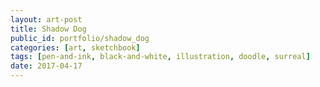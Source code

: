 ```yaml
---
layout: art-post
title: Shadow Dog
public_id: portfolio/shadow_dog
categories: [art, sketchbook]
tags: [pen-and-ink, black-and-white, illustration, doodle, surreal]
date: 2017-04-17
---
```

